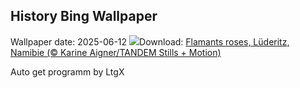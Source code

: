 ## History Bing Wallpaper
Wallpaper date: 2025-06-12
![](https://www.bing.com/th?id=OHR.FlamingosNamibia_FR-CA7147241890_UHD.jpg&w=1000)Download: [Flamants roses, Lüderitz, Namibie (© Karine Aigner/TANDEM Stills + Motion)](https://www.bing.com/th?id=OHR.FlamingosNamibia_FR-CA7147241890_UHD.jpg)

Auto get programm by LtgX
